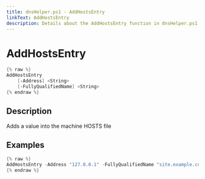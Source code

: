 ```yaml
---
title: dnsHelper.ps1 - AddHostsEntry
linkText: AddHostsEntry
description: Details about the AddHostsEntry function in dnsHelper.ps1 helper script
---
```


# AddHostsEntry

```PowerShell
{% raw %}
AddHostsEntry
    [-Address] <String>
    [-FullyQualifiedName] <String>
{% endraw %}
```

## Description

Adds a value into the machine HOSTS file

## Examples

```PowerShell
{% raw %}
AddHostsEntry -Address "127.0.0.1" -FullyQualifiedName "site.example.com"
{% endraw %}
```
